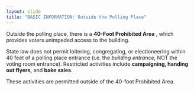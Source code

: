 ```yaml
---
layout: slide
title: "BASIC INFORMATION: Outside the Polling Place"
---
```


Outside the polling place, there is a **40-Foot Prohibited Area** , which provides voters unimpeded access to the building.

State law does not permit loitering, congregating, or electioneering within 40 feet of a polling place entrance (i.e. the *building entrance*, NOT the voting room entrance). Restricted activities include **campaigning, handing out flyers,** and **bake sales**.

These activities are permitted outside of the 40-foot Prohibited Area.